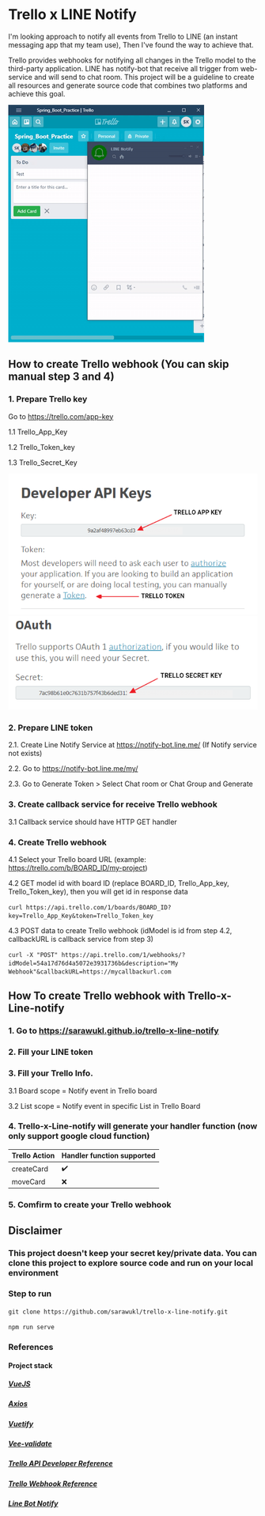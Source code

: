 # Trello x LINE Notify

I'm looking approach to notify all events from Trello to LINE (an instant messaging app that my team use), Then I've found the way to achieve that.

Trello provides webhooks for notifying all changes in the Trello model to the third-party application. LINE has notify-bot that receive all trigger from web-service and will send to chat room. This project will be a guideline to create all resources and generate source code that combines two platforms and achieve this goal.

![screenrecord](https://raw.githubusercontent.com/sarawukl/trello-x-line-notify/master/src/assets/Trello-x-LINE.gif)

## How to create Trello webhook (You can skip manual step 3 and 4)

### 1. Prepare Trello key

Go to https://trello.com/app-key

1.1 Trello_App_Key

1.2 Trello_Token_key

1.3 Trello_Secret_Key

![screenshot](https://raw.githubusercontent.com/sarawukl/trello-x-line-notify/master/src/assets/trello-key-1.png)
![screenshot](https://raw.githubusercontent.com/sarawukl/trello-x-line-notify/master/src/assets/trello-key-2.png)

### 2. Prepare LINE token

2.1. Create Line Notify Service at https://notify-bot.line.me/ (If Notify service not exists)

2.2. Go to https://notify-bot.line.me/my/

2.3. Go to Generate Token > Select Chat room or Chat Group and Generate

### 3. Create callback service for receive Trello webhook

3.1 Callback service should have HTTP GET handler

### 4. Create Trello webhook

4.1 Select your Trello board URL (example: https://trello.com/b/BOARD_ID/my-project)

4.2 GET model id with board ID (replace BOARD_ID, Trello_App_key, Trello_Token_key), then you will get id in response data

`curl https://api.trello.com/1/boards/BOARD_ID?key=Trello_App_Key&token=Trello_Token_key`

4.3 POST data to create Trello webhook (idModel is id from step 4.2, callbackURL is callback service from step 3)

`curl -X "POST" https://api.trello.com/1/webhooks/?idModel=54a17d76d4a5072e3931736b&description="My Webhook"&callbackURL=https://mycallbackurl.com`

## How To create Trello webhook with Trello-x-Line-notify

### 1. Go to https://sarawukl.github.io/trello-x-line-notify

### 2. Fill your LINE token

### 3. Fill your Trello Info.

3.1 Board scope = Notify event in Trello board

3.2 List scope = Notify event in specific List in Trello Board

### 4. Trello-x-Line-notify will generate your handler function (now only support google cloud function)

| Trello Action | Handler function supported |
| ------------- | -------------------------- |
| createCard    | :heavy_check_mark:         |
| moveCard      | :x:                        |

### 5. Comfirm to create your Trello webhook

## Disclaimer

### This project doesn't keep your secret key/private data. You can clone this project to explore source code and run on your local environment

### Step to run

`git clone https://github.com/sarawukl/trello-x-line-notify.git`

`npm run serve`

### References

#### Project stack

##### [VueJS](https://vuejs.org/)

##### [Axios](https://github.com/axios/axios)

##### [Vuetify](https://vuetifyjs.com/)

##### [Vee-validate](https://logaretm.github.io/vee-validate/)

##### [Trello API Developer Reference](https://developers.trello.com/)

##### [Trello Webhook Reference](https://developers.trello.com/page/webhooks)

##### [Line Bot Notify](https://notify-bot.line.me/)
